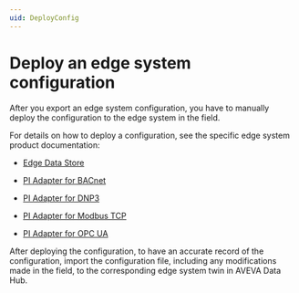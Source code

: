 ```yaml
---
uid: DeployConfig
---
```


# Deploy an edge system configuration

After you export an edge system configuration, you have to manually deploy the configuration to the edge system in the field.

For details on how to deploy a configuration, see the specific edge system product documentation: 

 - [Edge Data Store](https://docs.osisoft.com/bundle/edge-data-store/page/configuration/configuration.html)

 - [PI Adapter for BACnet](https://docs.osisoft.com/bundle/pi-adapter-bacnet/page/configuration/configuration.html)
 
 - [PI Adapter for DNP3](https://docs.osisoft.com/bundle/pi-adapter-dnp3/page/configuration/configuration.html)
 
 - [PI Adapter for Modbus TCP](https://docs.osisoft.com/bundle/pi-adapter-modbus/page/configuration/configuration.html)
 
 - [PI Adapter for OPC UA](https://docs.osisoft.com/bundle/pi-adapter-opc-ua/page/configuration/configuration.html)

After deploying the configuration, to have an accurate record of the configuration, import the configuration file, including any modifications made in the field, to the corresponding edge system twin in AVEVA Data Hub.
